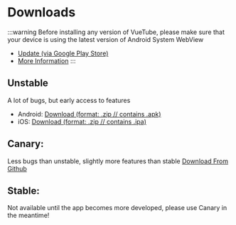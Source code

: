 # Downloads

:::warning
Before installing any version of VueTube, please make sure that your device is using the latest version of Android System WebView
- [Update (via Google Play Store)](https://play.google.com/store/apps/details?id=com.google.android.webview)
- [More Information](/install/android-system-webview)
:::

## Unstable
A lot of bugs, but early access to features
- Android: [Download (format: .zip // contains .apk)](https://nightly.link/pixkk/VueTube/workflows/ci/main/app-release.zip)
- iOS: [Download (format: .zip // contains .ipa)](https://nightly.link/pixkk/VueTube/workflows/ci/main/VueTube.zip)

## Canary:
Less bugs than unstable, slightly more features than stable
[Download From Github](https://github.com/pixkk/vuetube/releases/latest)

## Stable:
Not available until the app becomes more developed, please use Canary in the meantime!

<!-- <NextSteps>
  <Step href="/guide/nightly-install.html" title="Install Nightly Builds" description="Learn how to quickly install VueTube."/>
  <Step href="/guide/unstable-install.html" title="Install Unstable Builds" description="Learn how to quickly install VueTube."/>
</NextSteps> -->
